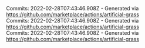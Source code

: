 Commits: 2022-02-28T07:43:46.908Z - Generated via https://github.com/marketplace/actions/artificial-grass
<br>
Commits: 2022-02-28T07:43:46.908Z - Generated via https://github.com/marketplace/actions/artificial-grass
<br>
Commits: 2022-02-28T07:43:46.908Z - Generated via https://github.com/marketplace/actions/artificial-grass
<br>
